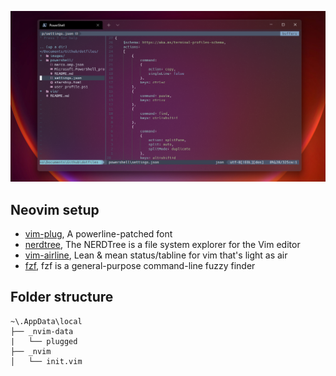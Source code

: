 ![head](https://github.com/mmarcode/dotfiles/blob/main/images/nvim.png)
## Neovim setup

- [vim-plug](https://github.com/ryanoasis/nerd-fonts), A powerline-patched font
- [nerdtree](https://github.com/preservim/nerdtree), The NERDTree is a file system explorer for the Vim editor
- [vim-airline](https://github.com/vim-airline/vim-airline), Lean & mean status/tabline for vim that's light as air
- [fzf](https://github.com/junegunn/fzf), fzf is a general-purpose command-line fuzzy finder
## Folder structure
```
~\.AppData\local
├── _nvim-data
|   └── plugged
├── _nvim
│   └── init.vim
```

